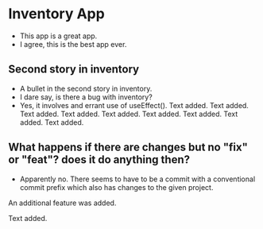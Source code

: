 # Inventory App

- This app is a great app.
- I agree, this is the best app ever.

## Second story in inventory

- A bullet in the second story in inventory.
- I dare say, is there a bug with inventory?
- Yes, it involves and errant use of useEffect().
  Text added.
  Text added.
  Text added.
  Text added.
  Text added.
  Text added.
  Text added.
  Text added.
  Text added.

## What happens if there are changes but no "fix" or "feat"? does it do anything then?

- Apparently no. There seems to have to be a commit with a conventional commit prefix which also has changes to the given project.

An additional feature was added.

Text added.
